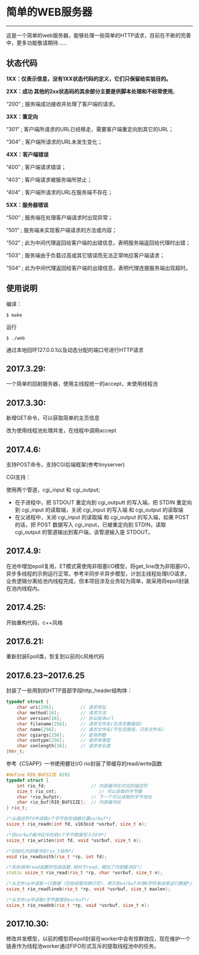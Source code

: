 # 简单的WEB服务器

---

这是一个简单的web服务器，能够处理一些简单的HTTP请求，目前在不断的完善中，更多功能敬请期待......
## 状态代码

**1XX：仅表示信息，没有1XX状态代码的定义，它们只保留给实验目的。**

**2XX：成功 其他的2xx状态码的其余部分主要是供脚本处理和不经常使用**。

“200” ; 服务端成功接收并处理了客户端的请求。

**3XX：重定向**

“301” ; 客户端所请求的URL已经移走，需要客户端重定向到其它的URL；

“304” ; 客户端所请求的URL未发生变化；

**4XX：客户端错误**

“400” ; 客户端请求错误；

“403” ; 客户端请求被服务端所禁止；

“404” ; 客户端所请求的URL在服务端不存在；

**5XX：服务器错误**

“500” ; 服务端在处理客户端请求时出现异常；

“501” ; 服务端未实现客户端请求的方法或内容；

“502” ; 此为中间代理返回给客户端的出错信息，表明服务端返回给代理时出错；

“503” ; 服务端由于负载过高或其它错误而无法正常响应客户端请求；

“504” ; 此为中间代理返回给客户端的出错信息，表明代理连接服务端出现超时。
## 使用说明
编译：

    $ make
运行

    $ ./web
通过本地回环127.0.0.1以及动态分配的端口号进行HTTP请求

## 2017.3.29:
一个简单的回射服务器，使用主线程统一的accept，未使用线程池
## 2017.3.30:
新增GET命令，可以获取简单的主页信息

改为使用线程池处理并发，在线程中调用accept
## 2017.4.6:
支持POST命令，支持CGI后端框架(参考tinyserver)

CGI支持：

使用两个管道，cgi_input 和 cgi_output;

 - 在子进程中，把 STDOUT 重定向到 cgi_outputt 的写入端，把 STDIN 重定向到 cgi_input 的读取端，关闭 cgi_input 的写入端 和 cgi_output 的读取端
 - 在父进程中，关闭 cgi_input 的读取端 和 cgi_output 的写入端，如果 POST 的话，把 POST 数据写入 cgi_input，已被重定向到 STDIN，读取 cgi_output 的管道输出到客户端，该管道输入是 STDOUT。

## 2017.4.9:
在池中增加epoll复用，ET模式需使用非阻塞I/O模型，将get_line改为非阻塞I/O，异步多线程的示例运行正常。参考半同步半异步模型，计划主线程处理I/O请求，业务逻辑分离给池内线程完成，但本项目涉及业务较为简单，故采用将epoll封装在池内线程内。

## 2017.4.25:
开始重构代码，c++风格

## 2017.6.21:
重新封装Epoll类，恢复到以前的c风格代码

## 2017.6.23~2017.6.25
封装了一些用到的HTTP首部字段http_header结构体：
```c++
typedef struct {
    char uri[256];          // 请求地址
    char method[16];        // 请求方法
    char version[16];       // 协议版本url
    char filename[256];     // 请求文件名(包含完整路径)
    char name[256];         // 请求文件名(不包含路径，只有文件名)
    char cgiargs[256];      // 查询参数
    char contype[256];      // 请求体类型
    char conlength[16];     // 请求体长度
}hhr_t;
```
参考《CSAPP》一书使用健壮I/O rio封装了带缓存的read/write函数
```c++
#define RIO_BUFSIZE 8192
typedef struct {
    int rio_fd;                 // 内部缓冲区对应的描述符
    size_t rio_cnt;                // 可以读取的字节数
    char *rio_bufptr;           // 下一个可以读取的字节地址
    char rio_buf[RIO_BUFSIZE];  // 内部缓冲区
} rio_t;

/*从描述符fd中读取n个字节到存储器位置usrbuf*/
ssize_t rio_readn(int fd, v163oid *usrbuf, size_t n);

/*将usrbuf缓冲区中的前n个字节数据写入fd中*/
ssize_t rio_writen(int fd, void *usrbuf, size_t n);

/*初始化内部缓冲区rio_t结构*/
void rio_readinitb(rio_t *rp, int fd);

/*系统调用read函数的包装函数,相对于read，增加了内部缓冲区*/
static ssize_t rio_read(rio_t *rp, char *usrbuf, size_t n);

/*从文件rp中读取一行数据（包括结尾的换行符），拷贝到usrbuf并用0字符来结束这行数据*/
ssize_t rio_readlineb(rio_t *rp, void *usrbuf, size_t maxlen);

/*从文件rp中读取n字节数据到usrbuf*/
ssize_t rio_readnb(rio_t *rp, void *usrbuf, size_t n);
```
## 2017.10.30:
修改并发模型，以前的模型将epoll封装在worker中会有惊群效应，现在维护一个链表作为线程池worker通过FIFO形式互斥的提取线程池中的任务。
